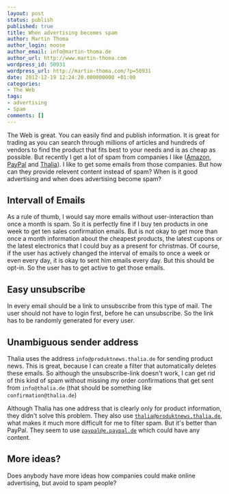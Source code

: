 ```yaml
---
layout: post
status: publish
published: true
title: When advertising becomes spam
author: Martin Thoma
author_login: moose
author_email: info@martin-thoma.de
author_url: http://www.martin-thoma.com
wordpress_id: 50931
wordpress_url: http://martin-thoma.com/?p=50931
date: 2012-12-19 12:24:20.000000000 +01:00
categories:
- The Web
tags:
- advertising
- Spam
comments: []
---
```

The Web is great. You can easily find and publish information. It is great for trading as you can search through millions of articles and hundreds of vendors to find the product that fits best to your needs and is as cheap as possible. But recently I get a lot of spam from companies I like (<a href="http://en.wikipedia.org/wiki/Amazon.com">Amazon</a>, <a href="http://en.wikipedia.org/wiki/PayPal">PayPal</a> and <a href="http://en.wikipedia.org/wiki/Thalia_(bookstore_chain)">Thalia</a>). I like to get some emails from those companies. But how can they provide relevent content instead of spam? When is it good advertising and when does advertising become spam?

<h2>Intervall of Emails</h2>
As a rule of thumb, I would say more emails without user-interaction than once a month is spam. So it is perfectly fine if I buy ten products in one week to get ten sales confirmation emails. But is not okay to get more than once a month information about the cheapest products, the latest cupons or the latest electronics that I could buy as a present for christmas. Of course, if the user has actively changed the interval of emails to once a week or even every day, it is okay to sent him emails every day. But this should be opt-in. So the user has to get active to get those emails.

<h2>Easy unsubscribe</h2>
In every email should be a link to unsubscribe from this type of mail. The user should not have to login first, before he can unsubscribe. So the link has to be randomly generated for every user.

<h2>Unambiguous sender address</h2>
Thalia uses the address <code>info@produktnews.thalia.de</code> for sending product news. This is great, because I can create a filter that automatically deletes these emails. So although the unsubscribe-link doesn't work, I can get rid of this kind of spam without missing my order confirmations that get sent from <code>info@thalia.de</code> (that should be something like <code>confirmation@thalia.de</code>)

Although Thalia has one address that is clearly only for product information, they didn't solve this problem. They also use <code>thalia@produktnews.thalia.de</code>, what makes it much more difficult for me to filter spam. But it's better than PayPal. They seem to use <code>paypal@e.paypal.de</code> which could have any content.

<h2>More ideas?</h2>
Does anybody have more ideas how companies could make online advertising, but avoid to spam people?
